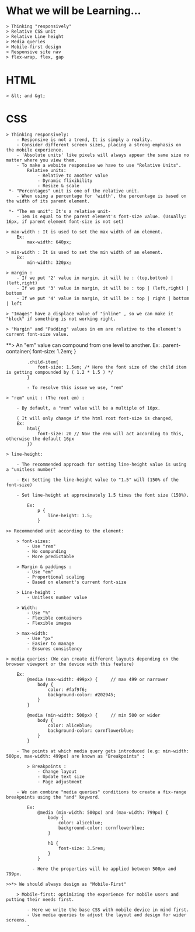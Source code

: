 # What we will be Learning...

    > Thinking "responsively"
    > Relative CSS unit
    > Relative Line height
    > Media queries
    > Mobile-first design
    > Responsive site nav
    > flex-wrap, flex, gap

# HTML

    > &lt; and &gt; 

    

# CSS

    > Thinking responsively:
        - Responsive is not a trend, It is simply a reality.
        - Consider different screen sizes, placing a strong emphasis on the mobile experience.
        - 'Absolute units' like pixels will always appear the same size no matter where you view them.
        - To make a website responsive we have to use "Relative Units".
            Relative units:
                - Relative to another value
                - Dynamic flixibility
                - Resize & scale
     *- "Percentages" unit is one of the relative unit.
        - When using a percentage for 'width', the percentage is based on the width of its parent element.
        
     *- "The em unit": It's a relative unit-
        - 1em is equal to the parent element's font-size value. (Usually: 16px, if parent element font-size is not set) 

    > max-width : It is used to set the max width of an element.
        Ex:
            max-width: 640px;
    
    > min-width : It is used to set the min width of an element.
        Ex:
            min-width: 320px;

    > margin :
        - If we put '2' value in margin, it will be : (top,bottom) | (left,right) 
        - If we put '3' value in margin, it will be : top | (left,right) | bottom
        - If we put '4' value in margin, it will be : top | right | bottom | left

    > "Images" have a displace value of "inline" , so we can make it "block" if something is not working right.

    > "Margin" and "Padding" values in em are relative to the element's current font-size value.

  **> An "em" value can compound from one level to another.
        Ex: 
            .parent-container{
                font-size: 1.2em;
            }

            .child-item{
                font-size: 1.5em; /* Here the font size of the child item is getting compounded by ( 1.2 * 1.5 ) */
            }

            - To resolve this issue we use, "rem"

    > "rem" unit : (The root em) :

        - By default, a "rem" value will be a multiple of 16px.

        ( It will only change if the html root font-size is changed, 
        Ex:
            html{
                font-size: 20 // Now the rem will act according to this, otherwise the default 16px
            })

    > line-height: 

        - The recommended approach for setting line-height value is using a "unitless number" 
        
        - Ex: Setting the line-height value to "1.5" will (150% of the font-size)

        - Set line-height at approximately 1.5 times the font size (150%).

            Ex: 
                p {
                    line-height: 1.5;
                }

    >> Recommended unit according to the element:

        > font-sizes:
            - Use "rem"
            - No compunding
            - More predictable
        
        > Margin & paddings :
            - Use "em"
            - Proportional scaling
            - Based on element's current font-size

        > Line-height : 
            - Unitless number value

        > Width:
            - Use "%"
            - Flexible containers
            - Flexible images

        > max-width:
            - Use "px"
            - Easier to manage
            - Ensures consistency

    > media queries: (We can create different layouts depending on the browser viewport or the device with this feature)

        Ex:
            @media (max-width: 499px) {     // max 499 or narrower
                body {
                    color: #faf9f6;
                    background-color: #202945;
                }
            }

            @media (min-width: 500px) {     // min 500 or wider
                body {
                    color: aliceblue;
                    background-color: cornflowerblue;
                }
            }

        - The points at which media query gets introduced (e.g: min-width: 500px, max-width: 499px) are known as "Breakpoints" :

            > Breakpoints :
                - Change layout
                - Update text size 
                - Page adjustment

        - We can combine "media queries" conditions to create a fix-range breakpoints using the "and" keyword.

            Ex: 
                @media (min-width: 500px) and (max-width: 799px) {
                    body {
                        color: aliceblue;
                        background-color: cornflowerblue;
                    }
                    
                    h1 {
                        font-size: 3.5rem;
                    }
                }

              - Here the properties will be applied between 500px and 799px.

    >>*> We should always design as "Mobile-First"

        > Mobile-first: optimizing the experience for mobile users and putting their needs first.

            - Here we write the base CSS with mobile device in mind first.
            - Use media queries to adjust the layout and design for wider screens.
            - 